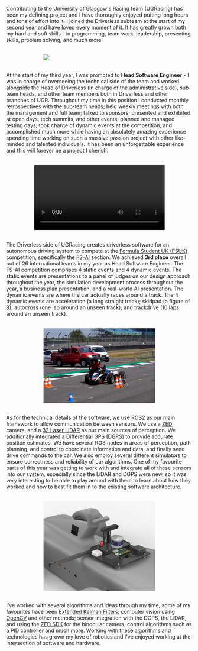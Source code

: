 Contributing to the University of Glasgow's Racing team (UGRacing) has been my defining project and I have thoroughly enjoyed putting long hours and tons of effort into it. I joined the Driverless subteam at the start of my second year and have loved every moment of it. It has greatly grown both my hard and soft skills - in programming, team work, leadership, presenting skills, problem solving, and much more.

<br>

<div style="display: flex; justify-content: center;">
    <img src="/media/ugr_dv.jpg" width="60%">
</div>

<br>

At the start of my third year, I was promoted to <b>Head Software Engineer</b> - I was in charge of overseeing the technical side of the team and worked alongside the Head of Driverless (in charge of the administrative side), sub-team heads, and other team members both in Driverless and other branches of UGR. Throughout my time in this position I conducted monthly retrospectives with the sub-team heads; held weekly meetings with both the management and full team; talked to sponsors; presented and exhibited at open days, tech summits, and other events; planned and managed testing days; took charge of dynamic events at the competition; and accomplished much more while having an absolutely amazing experience spending time working on such a massive passion project with other like-minded and talented individuals. It has been an unforgettable experience and this will forever be a project I cherish.

<br>

<div style="display: flex; justify-content: center;">
    <video width="70%" controls>
        <source src="/media/autocross.mp4" type="video/mp4">
        Your browser does not support the video tag.
    </video>
</div>

<br>

The Driverless side of UGRacing creates driverless software for an autonomous driving system to compete at the <u><a href="https://www.imeche.org/events/formula-student" target="_blank" rel="noopener noreferrer">Formula Student UK (FSUK)</a></u> competition, specifically the <u><a href="https://www.imeche.org/events/formula-student/team-information/fs-ai" target="_blank" rel="noopener noreferrer">FS-AI</a></u> section. We achieved <b>3rd place</b> overall out of 26 international teams in my year as Head Software Engineer. The FS-AI competition comprises 4 static events and 4 dynamic events. The static events are presentations to a panel of judges on our design approach throughout the year, the simulation development process throughout the year, a business plan presentation, and a real-world AI presentation. The dynamic events are where the car actually races around a track. The 4 dynamic events are acceleration (a long straight track); skidpad (a figure of 8); autocross (one lap around an unseen track); and trackdrive (10 laps around an unseen track).

<br>

<div style="display: flex; justify-content: center;">
    <img src="/media/ugr_car.jpeg" width="60%">
</div>

<br>

As for the technical details of the software, we use <u><a href="https://www.ros.org/" target="_blank" rel="noopener noreferrer">ROS2</a></u> as our main framework to allow communication between sensors. We use a <u><a href="https://www.stereolabs.com/en-gb" target="_blank" rel="noopener noreferrer">ZED</a></u> camera, and a <u><a href="https://www.robosense.ai/en/IncrementalComponents/Helios" target="_blank" rel="noopener noreferrer">32 Laser LiDAR</a></u> as our main sources of perception. We additionally integrated a <u><a href="https://www.u-blox.com/en/product/c94-m8p" target="_blank" rel="noopener noreferrer">Differential GPS (DGPS)</a></u> to provide accurate position estimates. We have several ROS nodes in areas of perception, path planning, and control to coordinate information and data, and finally send drive commands to the car. We also employ several different simulators to ensure correctness and reliability of our algorithms. One of my favourite parts of this year was getting to work with and integrate all of these sensors into our system, especially since the LiDAR and DGPS were new, so it was very interesting to be able to play around with them to learn about how they worked and how to best fit them in to the existing software architecture.

<br>

<div style="display: flex; justify-content: center;">
    <img src="/media/sensor_plate.jpeg" width="60%">
</div>

<br>

I've worked with several algorithms and ideas through my time, some of my favourites have been <u><a href="https://en.wikipedia.org/wiki/Extended_Kalman_filter" target="_blank" rel="noopener noreferrer">Extended Kalman Filters</a></u>; computer vision using <u><a href="https://opencv.org/" target="_blank" rel="noopener noreferrer">OpenCV</a></u> and other methods; sensor integration with the DGPS, the LiDAR, and using the <u><a href="https://www.stereolabs.com/en-gb/developers/release" target="_blank" rel="noopener noreferrer">ZED SDK</a></u> for the binocular camera; control algorithms such as a <u><a href="https://en.wikipedia.org/wiki/Proportional%E2%80%93integral%E2%80%93derivative_controller" target="_blank" rel="noopener noreferrer">PID controller</a></u> and much more. Working with these algorithms and technologies has grown my love of robotics and I've enjoyed working at the intersection of software and hardware.
